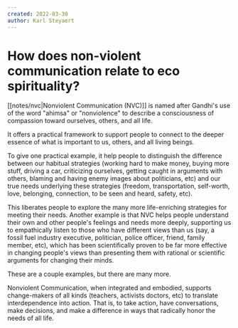 ```yaml
---
created: 2022-03-30
author: Karl Steyaert
---
```


# How does non-violent communication relate to eco spirituality?

[[notes/nvc|Nonviolent Communication (NVC)]] is named after Gandhi's use of the word "ahimsa" or "nonviolence" to describe a consciousness of compassion toward ourselves, others, and all life.

It offers a practical framework to support people to connect to the deeper essence of what is important to us, others, and all living beings.

To give one practical example, it help people to distinguish the difference between our habitual strategies (working hard to make money, buying more stuff, driving a car, criticizing ourselves, getting caught in arguments with others, blaming and having enemy images about politicians, etc) and our true needs underlying these strategies (freedom, transportation, self-worth, love, belonging, connection, to be seen and heard, safety, etc).

This liberates people to explore the many more life-enriching strategies for meeting their needs. Another example is that NVC helps people understand their own and other people's feelings and needs more deeply, supporting us to empathically listen to those who have different views than us (say, a fossil fuel industry executive, politician, police officer, friend, family member, etc), which has been scientifically proven to be far more effective in changing people's views than presenting them with rational or scientific arguments for changing their minds.

These are a couple examples, but there are many more.

Nonviolent Communication, when integrated and embodied, supports change-makers of all kinds (teachers, activists doctors, etc) to translate interdependence into action. That is, to take action, have conversations, make decisions, and make a difference in ways that radically honor the needs of all life.